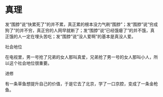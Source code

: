 # 真理

发“围脖”说“快累死了”的并不累，真正累的根本没力气刷“围脖”；发“围脖”说“穷成狗了”的并不穷，真正穷的人网早就断了；发“围脖”说“已经饿瘪了”的并不饿，真正饿的人一定在埋头苦吃；发“围脖”说“没人爱啊”的基本是真没人爱。 

社会地位 

在电视里，男一号抢了兄弟的女人那叫真爱，兄弟抢了男一号的女人那叫小人，所以这个社会地位很重要。 

进修 

有一条草鱼想提升自己的价值，于是它去了北京，学了一口京腔，变成了一条金枪鱼。